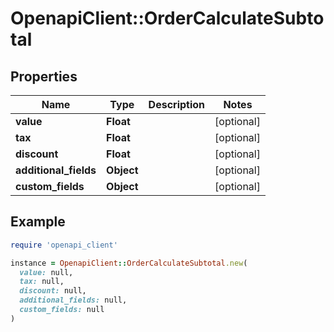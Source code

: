 # OpenapiClient::OrderCalculateSubtotal

## Properties

| Name | Type | Description | Notes |
| ---- | ---- | ----------- | ----- |
| **value** | **Float** |  | [optional] |
| **tax** | **Float** |  | [optional] |
| **discount** | **Float** |  | [optional] |
| **additional_fields** | **Object** |  | [optional] |
| **custom_fields** | **Object** |  | [optional] |

## Example

```ruby
require 'openapi_client'

instance = OpenapiClient::OrderCalculateSubtotal.new(
  value: null,
  tax: null,
  discount: null,
  additional_fields: null,
  custom_fields: null
)
```

